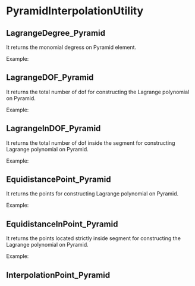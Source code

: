 # PyramidInterpolationUtility

## LagrangeDegree_Pyramid

It returns the monomial degress on Pyramid element.

Example:

<!-- - [[Utility_test_31]] -->

## LagrangeDOF_Pyramid

It returns the total number of dof for constructing the Lagrange polynomial on
 Pyramid.

Example:

<!-- - [[Utility_test_31]] -->

## LagrangeInDOF_Pyramid

It returns the total number of dof inside the segment for constructing Lagrange polynomial on Pyramid.

Example:

<!-- - [[Utility_test_31]] -->

## EquidistancePoint_Pyramid

It returns the points for constructing Lagrange polynomial on Pyramid.

Example:

<!-- - [[Utility_test_32]] -->

## EquidistanceInPoint_Pyramid

It returns the points located strictly inside segment for constructing the Lagrange polynomial on Pyramid.

Example:

<!-- - [[Utility_test_33]] -->

## InterpolationPoint_Pyramid
